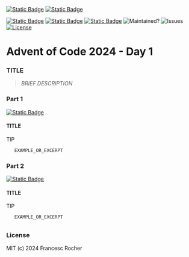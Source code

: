 [![Static Badge](https://img.shields.io/badge/Advent_of_Ada-Coding_for_a_cause-darkviolet?style=for-the-badge)](https://blog.adacore.com/announcing-advent-of-ada-2024-coding-for-a-cause)
[![Static Badge](https://img.shields.io/badge/Posted_To-Forum_Ada_Lang-darkcyan?style=for-the-badge)](https://forum.ada-lang.io/t/charity-advent-of-ada-spark-2024-submissions)

[![Static Badge](https://img.shields.io/badge/AoC_2024-Day_1-blue)](https://adventofcode.com/2024/day/1)
[![Static Badge](https://img.shields.io/badge/Ada-2022-blue)](https://ada-lang.io/docs/arm)
[![Static Badge](https://img.shields.io/badge/Build_with-Alire-blue)](https://alire.ada.dev/)
![Maintained?](https://img.shields.io/badge/Maintained%3F-yes-33aa33)
![Issues](https://img.shields.io/github/issues/rocher/advent-of-code.svg?label=Issues&color=grey)
[![License](https://img.shields.io/github/license/rocher/advent-of-code.svg?label=License&color=blue)](https://github.com/rocher/advent-of-code/blob/main/LICENSE)

##
# Advent of Code 2024 - Day 1

### TITLE

> *BRIEF DESCRIPTION*

### Part 1
[![Static Badge](https://img.shields.io/badge/read-part__1.adb-blue)](src/part_1.adb)

#### TITLE

TIP

```ada
   EXAMPLE_OR_EXCERPT
```

### Part 2
[![Static Badge](https://img.shields.io/badge/read-part__2.adb-blue)](src/part_2.adb)

#### TITLE

TIP

```ada
   EXAMPLE_OR_EXCERPT
```

##
### License
MIT (c) 2024 Francesc Rocher
